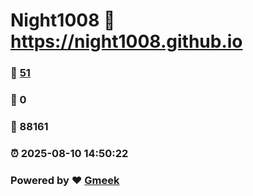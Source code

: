 # Night1008 :link: https://night1008.github.io 
### :page_facing_up: [51](https://night1008.github.io/tag.html) 
### :speech_balloon: 0 
### :hibiscus: 88161 
### :alarm_clock: 2025-08-10 14:50:22 
### Powered by :heart: [Gmeek](https://github.com/Meekdai/Gmeek)
